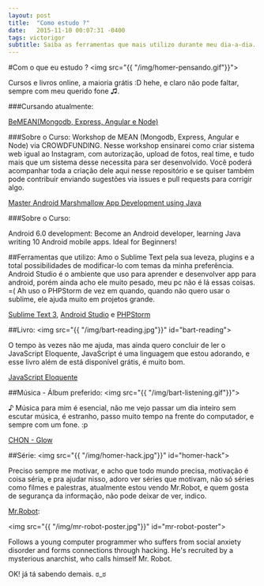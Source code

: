 ```yaml
---
layout: post
title:  "Como estudo ?"
date:   2015-11-10 00:07:31 -0400
tags: victorigor
subtitle: Saiba as ferramentas que mais utilizo durante meu dia-a-dia.
---
```

#Com o que eu estudo ?
<img src="{{ "/img/homer-pensando.gif"}}">

Cursos e livros online, a maioria grátis :D hehe, e claro não pode faltar, sempre com meu querido fone ♫.

###Cursando atualmente:

[BeMEAN(Mongodb, Express, Angular e Node)](http://dagora.net/be-mean/)

###Sobre o Curso:
Workshop de MEAN (Mongodb, Express, Angular e Node) via CROWDFUNDING.
Nesse workshop ensinarei como criar sistema web igual ao Instagram, com autorização, upload de fotos, real time, e tudo mais que um sistema desse necessita para ser desenvolvido. Você poderá acompanhar toda a criação dele aqui nesse repositório e se quiser também pode contribuir enviando sugestões via issues e pull requests para corrigir algo.

[Master Android Marshmallow App Development using Java](https://www.udemy.com/android-marshmallow-java-app-development-course/)

###Sobre o Curso:

Android 6.0 development: Become an Android developer, learning Java writing 10 Android mobile apps. Ideal for Beginners!

##Ferramentas que utilizo:
Amo o Sublime Text pela sua leveza, plugins e a total possibilidades de modificar-lo com temas
da minha preferência. Android Studio é o ambiente que uso para aprender e desenvolver app para android, porém ainda acho ele muito pesado, meu pc não é lá essas coisas. =( Ah uso o PHPStorm 
de vez em quando, quando não quero usar o sublime, ele ajuda muito em projetos grande.

[Sublime Text 3](http://www.sublimetext.com/3),
[Android Studio](http://developer.android.com/tools/studio/index.html) e
[PHPStorm](https://www.jetbrains.com/phpstorm/)

##Livro:
<img src="{{ "/img/bart-reading.jpg"}}" id="bart-reading">

O tempo às vezes não me ajuda, mas ainda quero concluir de ler o JavaScript Eloquente, JavaScript é uma linguagem que estou adorando, e esse livro além de
está disponível grátis, é muito bom.

[JavaScript Eloquente](https://github.com/braziljs/eloquente-javascript)

##Música - Álbum preferido:
<img src="{{ "/img/bart-listening.gif"}}">

 ♪ Música para mim é esencial, não me vejo passar um dia inteiro sem escutar música, é estranho, passo muito tempo na frente do computador, e sempre com um fone. :p

[CHON - Glow](http://chon.merchnow.com/products/195023/grow-cd)

##Série:
<img src="{{ "/img/homer-hack.jpg"}}" id="homer-hack">

Preciso sempre me motivar, e acho que todo mundo precisa, motivação é coisa séria, e pra ajudar nisso, adoro ver séries que motivam, não só séries como filmes e palestras, atualmente estou vendo Mr.Robot, e quem gosta de segurança da informação, não pode deixar de ver, indico.

[Mr.Robot](http://www.imdb.com/title/tt4158110/): 

<img src="{{ "/img/mr-robot-poster.jpg"}}" id="mr-robot-poster">

Follows a young computer programmer who suffers from social anxiety disorder and forms connections through hacking. He's recruited by a mysterious anarchist, who calls himself Mr. Robot.

OK! já tá sabendo demais. ಠ_ಠ
